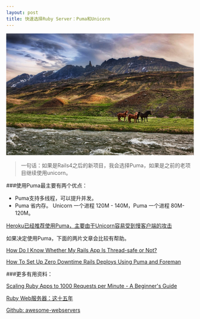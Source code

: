 ```yaml
---
layout: post
title: 快速选择Ruby Server：Puma和Unicorn
---
```


![](/images/Bing_698.jpg "")

> 一句话：如果是Rails4之后的新项目，我会选择Puma，如果是之前的老项目继续使用unicorn。

###使用Puma最主要有两个优点：

* Puma支持多线程，可以提升并发。
* Puma 省内存。 Unicorn 一个进程 120M - 140M，Puma 一个进程 80M-120M。

[Heroku已经推荐使用Puma，主要由于Unicorn容易受到慢客户端的攻击](https://devcenter.heroku.com/changelog-items/594)

如果决定使用Puma，下面的两片文章会比较有帮助。

[How Do I Know Whether My Rails App Is Thread-safe or Not?](https://bearmetal.eu/theden/how-do-i-know-whether-my-rails-app-is-thread-safe-or-not/)

[How To Set Up Zero Downtime Rails Deploys Using Puma and Foreman](https://www.digitalocean.com/community/tutorials/how-to-set-up-zero-downtime-rails-deploys-using-puma-and-foreman)


###更多有用资料：

[Scaling Ruby Apps to 1000 Requests per Minute - A Beginner's Guide](http://www.nateberkopec.com/2015/07/29/scaling-ruby-apps-to-1000-rpm.html)

[Ruby Web服务器：这十五年](http://insights.thoughtworkers.org/ruby-web-server/)

[Github: awesome-webservers](https://github.com/planetruby/awesome-webservers)
